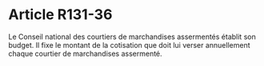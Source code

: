 # Article R131-36

Le Conseil national des courtiers de marchandises assermentés établit son budget. Il fixe le montant de la cotisation que doit lui verser annuellement chaque courtier de marchandises assermenté.
